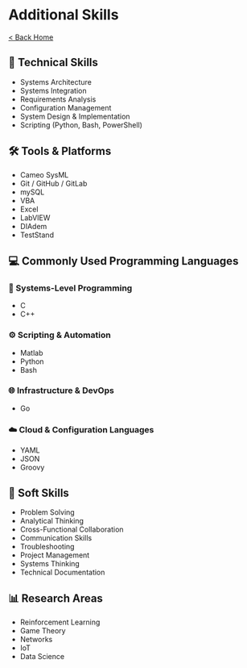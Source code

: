 # Additional Skills

[< Back Home](/)

## 🔧 Technical Skills

- Systems Architecture
- Systems Integration
- Requirements Analysis
- Configuration Management
- System Design & Implementation
- Scripting (Python, Bash, PowerShell)

## 🛠️ Tools & Platforms

- Cameo SysML
- Git / GitHub / GitLab
- mySQL
- VBA
- Excel
- LabVIEW
- DIAdem
- TestStand

## 💻 Commonly Used Programming Languages

### 🔧 Systems-Level Programming

- C
- C++

### ⚙️ Scripting & Automation

- Matlab
- Python
- Bash

### 🌐 Infrastructure & DevOps

- Go

### ☁️ Cloud & Configuration Languages

- YAML
- JSON
- Groovy

## 🧠 Soft Skills

- Problem Solving
- Analytical Thinking
- Cross-Functional Collaboration
- Communication Skills
- Troubleshooting
- Project Management
- Systems Thinking
- Technical Documentation

## 📊 Research Areas

- Reinforcement Learning
- Game Theory
- Networks
- IoT
- Data Science